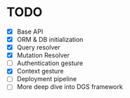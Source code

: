 # TODO

- [x] Base API
- [x] ORM & DB initialization
- [x] Query resolver
- [x] Mutation Resolver
- [ ] Authentication gesture
- [x] Context gesture
- [ ] Deployment pipeline
- [ ] More deep dive into DGS framework